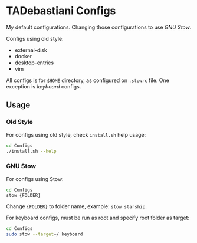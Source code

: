 # TADebastiani Configs

My default configurations. Changing those configurations to use _GNU Stow_.

Configs using old style:
- external-disk
- docker
- desktop-entries
- vim

All configs is for `$HOME` directory, as configured on `.stowrc` file.
One exception is _keyboard_ configs.

## Usage

### Old Style
For configs using old style, check `install.sh` help usage:
```sh
cd Configs
./install.sh --help
```

### GNU Stow
For configs using Stow:
```sh
cd Configs
stow {FOLDER}
```
Change `{FOLDER}` to folder name, example: `stow starship`.

For keyboard configs, must be run as root and specify root folder as target:
```sh
cd Configs
sudo stow --target=/ keyboard
```
